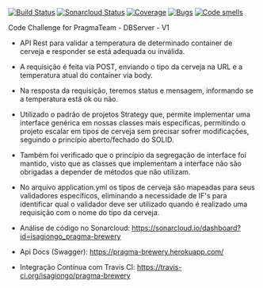 [![Build Status](https://travis-ci.org/isagiongo/pragma-brewery.svg?branch=master)](https://travis-ci.org/isagiongo/pragma-brewery)
[![Sonarcloud Status](https://sonarcloud.io/api/project_badges/measure?project=isagiongo_pragma-brewery&metric=alert_status)](https://sonarcloud.io/dashboard?id=isagiongo_pragma-brewery)
[![Coverage](https://sonarcloud.io/api/project_badges/measure?project=isagiongo_pragma-brewery&metric=coverage)](https://sonarcloud.io/dashboard?id=isagiongo_pragma-brewery)
[![Bugs](https://sonarcloud.io/api/project_badges/measure?project=isagiongo_pragma-brewery&metric=bugs)](https://sonarcloud.io/dashboard?id=isagiongo_pragma-brewery)
[![Code smells](https://sonarcloud.io/api/project_badges/measure?project=isagiongo_pragma-brewery&metric=code_smells)](https://sonarcloud.io/dashboard?id=isagiongo_pragma-brewery)

Code Challenge for PragmaTeam - DBServer - V1

- API Rest para validar a temperatura de determinado container de cerveja e responder se está adequada ou inválida. 
- A requisição é feita via POST, enviando o tipo da cerveja na URL e a temperatura atual do container via body. 
- Na resposta da requisição, teremos status e mensagem, informando se a temperatura está ok ou não. 
- Utilizado o padrão de projetos Strategy que, permite implementar uma interface genérica em nossas classes mais específicas, permitindo o projeto 
escalar em tipos de cerveja sem precisar sofrer modificações, seguindo o princípio aberto/fechado do SOLID. 
- Também foi verificado que o princípio da segregação de interface foi mantido, visto que as classes que implementam a interface não são obrigadas a depender de métodos que 
não utilizam. 
- No arquivo application.yml os tipos de cerveja são mapeadas para seus validadores específicos, eliminando a necessidade de 
IF's para identificar qual o validador deve ser utilizado quando é realizado uma requisição com o nome do tipo da cerveja.

- Análise de código no Sonarcloud: https://sonarcloud.io/dashboard?id=isagiongo_pragma-brewery
- Api Docs (Swagger): https://pragma-brewery.herokuapp.com/
- Integração Contínua com Travis CI: https://travis-ci.org/isagiongo/pragma-brewery
